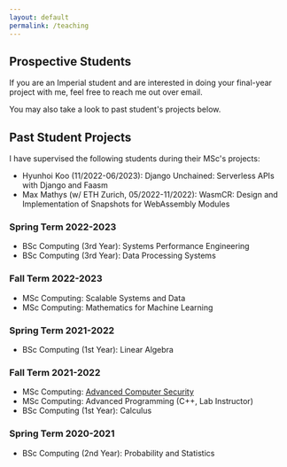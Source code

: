 ```yaml
---
layout: default
permalink: /teaching
---
```


## Prospective Students

If you are an Imperial student and are interested in doing your final-year
project with me, feel free to reach me out over email.

You may also take a look to past student's projects below.

## Past Student Projects

I have supervised the following students during their MSc's projects:
* Hyunhoi Koo (11/2022-06/2023): Django Unchained: Serverless APIs with Django and Faasm
* Max Mathys (w/ ETH Zurich, 05/2022-11/2022): WasmCR: Design and Implementation of Snapshots for WebAssembly Modules

### Spring Term 2022-2023

* BSc Computing (3rd Year): Systems Performance Engineering
* BSc Computing (3rd Year): Data Processing Systems

### Fall Term 2022-2023

* MSc Computing: Scalable Systems and Data
* MSc Computing: Mathematics for Machine Learning

### Spring Term 2021-2022

* BSc Computing (1st Year): Linear Algebra

### Fall Term 2021-2022

* MSc Computing: [Advanced Computer Security](https://comp97109.doc.ic.ac.uk/)
* MSc Computing: Advanced Programming (C++, Lab Instructor)
* BSc Computing (1st Year): Calculus

### Spring Term 2020-2021

* BSc Computing (2nd Year): Probability and Statistics
